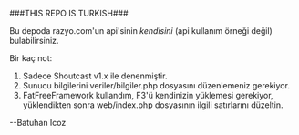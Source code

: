 ###THIS REPO IS TURKISH###

Bu depoda razyo.com'un api'sinin *kendisini* (api kullanım örneği değil) bulabilirsiniz.

Bir kaç not:

1) Sadece Shoutcast v1.x ile denenmiştir.
2) Sunucu bilgilerini veriler/bilgiler.php dosyasını düzenlemeniz gerekiyor.
3) FatFreeFramework kullandım, F3'ü kendinizin yüklemesi gerekiyor, yüklendikten sonra web/index.php dosyasının ilgili satırlarını düzeltin.

--Batuhan Icoz